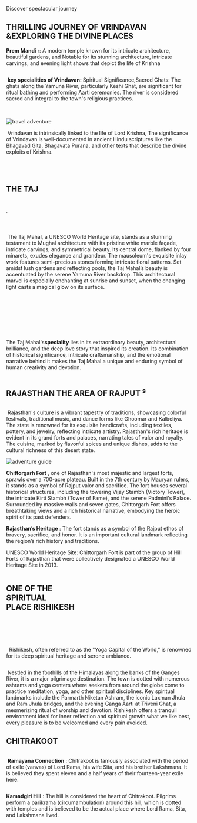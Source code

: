 <!DOCTYPE html>
<html lang="en" dir="ltr">
    <head>
        <meta charset="utf-8"/>
        <title>Journey Across Spectacular Lands To Embrace Diverse Cultures And Natural Wonders</title>
        <link rel="icon" href=""/>
        <meta name="viewport" content="width=device-width,initial-scale=1"/>
        <meta name="title" content="Journey Across Spectacular Lands To Embrace Diverse Cultures And Natural Wonders"/>
        <meta name="description" content="Discover unforgettable journeys to spectacular lands and embrace diverse cultures and natural wonders."/>
        <meta property="og:title" content="Journey Across Spectacular Lands To Embrace Diverse Cultures And Natural Wonders"/>
        <meta property="og:description" content="Discover unforgettable journeys to spectacular lands and embrace diverse cultures and natural wonders."/>
        <meta name="twitter:title" content="Journey Across Spectacular Lands To Embrace Diverse Cultures And Natural Wonders"/>
        <meta name="twitter:description" content="Discover unforgettable journeys to spectacular lands and embrace diverse cultures and natural wonders."/>
        <meta name="twitter:card" content="summary_large_image"/>
        <meta property="og:url" content="https://thrilling-journeys.dorik.io/"/>
        <meta property="og:type" content="website"/>
        <link rel="canonical" href="https://thrilling-journeys.dorik.io/"/>
        <script type="text/javascript"></script>
        <link as="font" rel="preload" href="https://fonts.cmsfly.com/css?family=Inter:400,500,600|Halant:400,500&display=swap"/>
        <link rel="stylesheet" href="https://fonts.cmsfly.com/css?family=Inter:400,500,600|Halant:400,500&display=swap"/>
        <link rel="stylesheet" href="https://cdn.dorik.com/6678eaecca55530011b62363/css/index.css?v=1721406269151"/>
    </head>
    <body>
        <section class="dorik-section dorik-section-gnkxud6s ">
            <div class="">
                <div class="container dorik-row-p681c0l9-wrapper    ">
                    <div class="dorik-row-p681c0l9  flex  ">
                        <div class="col-lg-3/5 col-md-7/8 col-xs-1/1 ">
                            <div class="column-inner dorik-column-r5sdc26c  3/5">
                                <div class="dorik-text dorik-text-frxrkm3o ">
                                    <p>Discover spectacular journey</p>
                                </div>
                                <div class="dorik-wrapper dorik-heading-ctyuusa3-wrapper ">
                                    <h1 class="dorik-heading dorik-heading-ctyuusa3 ">
                                        <span>
                                            <strong>THRILLING JOURNEY OF VRINDAVAN &amp;EXPLORING THE DIVINE PLACES</strong>
                                        </span>
                                    </h1>
                                </div>
                                <div class="dorik-text dorik-text-6ya35kzw ">
                                    <p>
                                        <strong>Prem Mandi</strong>
                                        r: A modern temple known for its intricate architecture, beautiful gardens, and Notable for its stunning architecture, intricate carvings, and evening light shows that depict the life of Krishna
                                    </p>
                                </div>
                                <div class="dorik-wrapper dorik-image-f3iwdod3-wrapper ">
                                    <img src="https://cdn.dorik.com/6678eaecca55530011b62363/images/WhatsApp-Image-2024-06-24-at-11.02.01-AM-(1)-OXcML.jpeg" alt="" loading="lazy" class="dorik-image-f3iwdod3 "/>
                                </div>
                                <div class="dorik-text dorik-text-8jfdtyxx ">
                                    <p>
                                        &nbsp;<strong>key specialities of Vrindavan: </strong>
                                        Spiritual Significance,Sacred Ghats: The ghats along the Yamuna River, particularly Keshi Ghat, are significant for ritual bathing and performing Aarti ceremonies. The river is considered sacred and integral to the town's religious practices.
                                    </p>
                                </div>
                                <div class="dorik-text dorik-text-g03l41gz ">
                                    <p>&nbsp;</p>
                                </div>
                            </div>
                        </div>
                        <div class="col-lg-2/5 col-md-7/8 ">
                            <div class="column-inner dorik-column-0yd5nlx5  2/5">
                                <div class="dorik-wrapper dorik-image-iwqllskr-wrapper ">
                                    <img alt="travel adventure" src="https://cdn.dorik.com/6678eaecca55530011b62363/images/WhatsApp-Image-2024-06-24-at-11.02.01-AM-LbXp6.jpeg" loading="lazy" class="dorik-image-iwqllskr "/>
                                </div>
                                <div class="dorik-text dorik-text-htivlawr ">
                                    <p>&nbsp;Vrindavan is intrinsically linked to the life of Lord Krishna, The significance of Vrindavan is well-documented in ancient Hindu scriptures like the Bhagavad Gita, Bhagavata Purana, and other texts that describe the divine exploits of Krishna.</p>
                                </div>
                                <div class="dorik-wrapper dorik-image-oiivlbx0-wrapper ">
                                    <img src="https://cdn.dorik.com/6678eaecca55530011b62363/images/WhatsApp-Image-2024-06-24-at-11.02.00-AM-G3i-J.jpeg" alt="" loading="lazy" class="dorik-image-oiivlbx0 "/>
                                </div>
                            </div>
                        </div>
                    </div>
                </div>
            </div>
        </section>
        <section class="dorik-section dorik-section-g1v3hnhz ">
            <div class="dorik-container-30rrumeh  ">
                <div class="dorik-container-bfwdq6oa  ">
                    <div class="dorik-wrapper dorik-heading-7tl1w2mj-wrapper ">
                        <h5 class="dorik-heading dorik-heading-7tl1w2mj ">
                            <span>&nbsp;</span>
                        </h5>
                    </div>
                </div>
                <div class="dorik-container-nxxkf7uc  ">
                    <div class="dorik-wrapper dorik-heading-30svbuk6-wrapper ">
                        <h1 class="dorik-heading dorik-heading-30svbuk6 ">
                            <span>THE TAJ
</span>
                        </h1>
                    </div>
                </div>
                <div class="dorik-container-gwpmrdox  ">
                    <div class="dorik-container-3x3p86b2  ">
                        <div class="dorik-wrapper dorik-image-d13h5308-wrapper ">
                            <img src="https://cdn.dorik.com/6678eaecca55530011b62363/images/WhatsApp-Image-2024-06-24-at-11.02.06-AM-aiZix.jpeg" alt="" loading="lazy" class="dorik-image-d13h5308 "/>
                        </div>
                    </div>
                    <div class="dorik-container-dw8snfdk  ">
                        <div class="dorik-container-kdepzbiy  ">
                            <div class="dorik-wrapper dorik-heading-931psljg-wrapper ">
                                <h5 class="dorik-heading dorik-heading-931psljg ">
                                    <span>.
</span>
                                </h5>
                            </div>
                            <div class="dorik-text dorik-text-stuvae1l ">
                                <p>&nbsp;</p>
                            </div>
                        </div>
                        <div class="dorik-text dorik-text-6qdpmohd ">
                            <p>&nbsp;The Taj Mahal, a UNESCO World Heritage site, stands as a stunning testament to Mughal architecture with its pristine white marble façade, intricate carvings, and symmetrical beauty. Its central dome, flanked by four minarets, exudes elegance and grandeur. The mausoleum's exquisite inlay work features semi-precious stones forming intricate floral patterns. Set amidst lush gardens and reflecting pools, the Taj Mahal’s beauty is accentuated by the serene Yamuna River backdrop. This architectural marvel is especially enchanting at sunrise and sunset, when the changing light casts a magical glow on its surface.</p>
                        </div>
                    </div>
                    <div class="dorik-container-kn8gzgwu  ">
                        <div class="dorik-container-0n7apt55  ">
                            <div class="dorik-text dorik-text-dberqq3s ">
                                <p>
                                    <br>
                                    <br>
                                    <br>
                                    <br>
                                    <br>
                                    <br>
                                    <br>
                                    The Taj Mahal's<strong>speciality</strong>
                                    lies in its extraordinary beauty, architectural brilliance, and the deep love story that inspired its creation. Its combination of historical significance, intricate craftsmanship, and the emotional narrative behind it makes the Taj Mahal a unique and enduring symbol of human creativity and devotion.
                                </p>
                            </div>
                        </div>
                        <div class="dorik-container-o7a0tfzx  ">
                            <div class="dorik-wrapper dorik-image-93ugeolv-wrapper ">
                                <img src="https://cdn.dorik.com/6678eaecca55530011b62363/images/WhatsApp-Image-2024-06-24-at-11.02.06-AM-(1)-BZqkH.jpeg" alt="" loading="lazy" class="dorik-image-93ugeolv "/>
                            </div>
                        </div>
                    </div>
                </div>
            </div>
        </section>
        <section class="dorik-section dorik-section-x2zouy87 ">
            <div class="dorik-container-9qg5voo0  ">
                <div class="dorik-container-7d2ue6ji  ">
                    <div class="dorik-wrapper dorik-heading-hp6qtmqf-wrapper ">
                        <h1 class="dorik-heading dorik-heading-hp6qtmqf ">
                            <span>
                                <strong>RAJASTHAN THE AREA OF RAJPUT</strong>
                                <sup>
                                    <strong>s</strong>
                                </sup>
                            </span>
                        </h1>
                    </div>
                    <div class="dorik-wrapper dorik-image-q09va71k-wrapper ">
                        <img src="https://cdn.dorik.com/6678eaecca55530011b62363/images/WhatsApp-Image-2024-06-24-at-11.02.06-AM-(3)-gBMaS.jpeg" alt="" loading="lazy" class="dorik-image-q09va71k "/>
                    </div>
                    <div class="dorik-text dorik-text-lkh0f3ls ">
                        <p>&nbsp;Rajasthan's culture is a vibrant tapestry of traditions, showcasing colorful festivals, traditional music, and dance forms like Ghoomar and Kalbeliya. The state is renowned for its exquisite handicrafts, including textiles, pottery, and jewelry, reflecting intricate artistry. Rajasthan's rich heritage is evident in its grand forts and palaces, narrating tales of valor and royalty. The cuisine, marked by flavorful spices and unique dishes, adds to the cultural richness of this desert state.</p>
                        <p></p>
                        <p></p>
                        <p></p>
                        <p></p>
                        <p></p>
                        <p></p>
                        <p></p>
                    </div>
                </div>
                <div class="dorik-container-zvovshkf  ">
                    <div class="dorik-container-s4zl90l4  ">
                        <div class="dorik-wrapper dorik-image-4kc48etv-wrapper ">
                            <img alt="adventure guide" src="https://cdn.dorik.com/6678eaecca55530011b62363/images/WhatsApp-Image-2024-06-24-at-11.02.08-AM-waqMx.jpeg" loading="lazy" class="dorik-image-4kc48etv "/>
                        </div>
                    </div>
                </div>
                <div class="dorik-container-ly5t4fl2  ">
                    <div class="dorik-text dorik-text-16gg9csh ">
                        <p>
                            <strong>Chittorgarh Fort</strong>
                            , one of Rajasthan's most majestic and largest forts, sprawls over a 700-acre plateau. Built in the 7th century by Mauryan rulers, it stands as a symbol of Rajput valor and sacrifice. The fort houses several historical structures, including the towering Vijay Stambh (Victory Tower), the intricate Kirti Stambh (Tower of Fame), and the serene Padmini's Palace. Surrounded by massive walls and seven gates, Chittorgarh Fort offers breathtaking views and a rich historical narrative, embodying the heroic spirit of its past defenders.
                        </p>
                    </div>
                    <div class="dorik-container-5ljl8r03  ">
                        <div class="dorik-container-fb6skgam  ">
                            <div class="dorik-text dorik-text-iplzqhjl ">
                                <p>
                                    <strong>Rajasthan’s Heritage</strong>
                                    : The fort stands as a symbol of the Rajput ethos of bravery, sacrifice, and honor. It is an important cultural landmark reflecting the region’s rich history and traditions.
                                </p>
                                <p>UNESCO World Heritage Site: Chittorgarh Fort is part of the group of Hill Forts of Rajasthan that were collectively designated a UNESCO World Heritage Site in 2013.</p>
                            </div>
                        </div>
                        <div class="dorik-container-hgbmhasl  ">
                            <div class="dorik-wrapper dorik-image-m675t0cr-wrapper ">
                                <img src="https://cdn.dorik.com/6678eaecca55530011b62363/images/Gaumukh-River-Chittorgarh-Fort-1024x639-nf9i6.jpg" alt="" loading="lazy" class="dorik-image-m675t0cr "/>
                            </div>
                        </div>
                    </div>
                </div>
            </div>
        </section>
        <section class="dorik-section symbol--footer dorik-section-0ejxc8a5 ">
            <div class="dorik-container-imvgmsng  ">
                <div class="dorik-container-dgawbd8i  ">
                    <div class="dorik-wrapper dorik-heading-pna908pc-wrapper ">
                        <h2 class="dorik-heading dorik-heading-pna908pc ">
                            <span>
                                <strong>ONE OF THE </strong>
                                <br>
                                <strong>SPIRITUAL</strong>
                                <br>
                                <strong>PLACE RISHIKESH</strong>
                            </span>
                        </h2>
                    </div>
                    <div class="dorik-text dorik-text-a53ou7xt ">
                        <p>&nbsp;</p>
                    </div>
                    <div class="dorik-text dorik-text-dzfjjz7d ">
                        <p>&nbsp;</p>
                    </div>
                </div>
            </div>
        </section>
        <section class="dorik-section dorik-section-0i4be92k ">
            <div class="dorik-container-a3q62mr8  ">
                <div class="dorik-container-v0pvnq73  ">
                    <div class="dorik-wrapper dorik-image-8iyw1b1k-wrapper ">
                        <img src="https://cdn.dorik.com/6678eaecca55530011b62363/images/WhatsApp-Image-2024-06-24-at-11.01.57-AM-_Ky6D.jpeg" alt="" loading="lazy" class="dorik-image-8iyw1b1k "/>
                    </div>
                    <div class="dorik-text dorik-text-nsgad0hm ">
                        <p>&nbsp;&nbsp;Rishikesh, often referred to as the "Yoga Capital of the World," is renowned for its deep spiritual heritage and serene ambiance.&nbsp;&nbsp;</p>
                    </div>
                </div>
                <div class="dorik-container-3l17wwtc  ">
                    <div class="dorik-wrapper dorik-image-fkqihzfn-wrapper ">
                        <img src="https://cdn.dorik.com/6678eaecca55530011b62363/images/PXL_20230428_054707146-M9a9y.jpg" alt="" loading="lazy" class="dorik-image-fkqihzfn "/>
                    </div>
                    <div class="dorik-text dorik-text-h8y5pc11 ">
                        <p>&nbsp;Nestled in the foothills of the Himalayas along the banks of the Ganges River, it is a major pilgrimage destination. The town is dotted with numerous ashrams and yoga centers where seekers from around the globe come to practice meditation, yoga, and other spiritual disciplines. Key spiritual landmarks include the Parmarth Niketan Ashram, the iconic Laxman Jhula and Ram Jhula bridges, and the evening Ganga Aarti at Triveni Ghat, a mesmerizing ritual of worship and devotion. Rishikesh offers a tranquil environment ideal for inner reflection and spiritual growth.what we like best, every pleasure is to be welcomed and every pain avoided.</p>
                    </div>
                </div>
            </div>
        </section>
        <section class="dorik-section dorik-section-cxn1gxn1 ">
            <div class="dorik-container-9wbdrd61  ">
                <div class="dorik-container-2hedqox0  ">
                    <div class="dorik-wrapper dorik-heading-jbampi56-wrapper ">
                        <h1 class="dorik-heading dorik-heading-jbampi56 ">
                            <span>
                                <strong>CHITRAKOOT</strong>
                            </span>
                        </h1>
                    </div>
                </div>
                <div class="dorik-container-jcydh2wn  ">
                    <div class="dorik-wrapper dorik-image-neuirgth-wrapper ">
                        <img src="https://cdn.dorik.com/6678eaecca55530011b62363/images/images-852bf.jpg" alt="" loading="lazy" class="dorik-image-neuirgth "/>
                    </div>
                </div>
                <div class="dorik-container-nbznw447  ">
                    <div class="dorik-text dorik-text-g2o0dmf6 ">
                        <p>
                            &nbsp;<strong>Ramayana Connection</strong>
                            : Chitrakoot is famously associated with the period of exile (vanvas) of Lord Rama, his wife Sita, and his brother Lakshmana. It is believed they spent eleven and a half years of their fourteen-year exile here.
                        </p>
                    </div>
                </div>
                <div class="dorik-container-mkv6h5hu  ">
                    <div class="dorik-wrapper dorik-image-txbw6syn-wrapper ">
                        <img src="https://cdn.dorik.com/6678eaecca55530011b62363/images/WhatsApp-Image-2024-06-24-at-11.02.02-AM-vg9YH.jpeg" alt="" loading="lazy" class="dorik-image-txbw6syn "/>
                    </div>
                </div>
                <div class="dorik-container-1e8oc5wd  ">
                    <div class="dorik-text dorik-text-q8eh9xrx ">
                        <p>
                            <strong>Kamadgiri Hill</strong>
                            : The hill is considered the heart of Chitrakoot. Pilgrims perform a parikrama (circumambulation) around this hill, which is dotted with temples and is believed to be the actual place where Lord Rama, Sita, and Lakshmana lived.
                        </p>
                    </div>
                </div>
            </div>
        </section>
        <script>
            var brandFlag = document.querySelector('.dorik-branding .flag');
            if (brandFlag) {
                var url = "mailto:abuse@dorik.io?subject=Abuse Report " + window.location.origin;
                brandFlag.addEventListener('click', () => brandFlag.setAttribute('href', url));
            }
        </script>
        <script>
            window.DORIK_PROJECT_ID = "6678eaecca55530011b62363";
        </script>
        <script>
            (function x3() {
                document.querySelectorAll(".popup-btn").forEach(t => {
                    let r = t.getAttribute("href");
                    r = r.startsWith("#") ? r.substring(1) : r,
                    t.addEventListener("click", () => {
                        if (!r)
                            return;
                        let s = document.getElementById(r)
                          , a = document.querySelector(`.close-btn-${r}`)
                          , l = s == null ? void 0 : s.parentElement;
                        l == null || l.classList.add(`row-${r}-overlay`),
                        s == null || s.classList.add(`modal-${r}-visible`),
                        a == null || a.classList.add("btn-visible")
                    }
                    )
                }
                )
            }
            )()
        </script>
        <script>
            (function v3({exitIntentPopup: e={}, onloadPopup: t={}, EXIT_INTENT: r, ONLOAD: s}) {
                const a = l => {
                    let i = document.getElementById(l)
                      , o = document.querySelector(`.close-btn-${l}`)
                      , u = i == null ? void 0 : i.parentElement;
                    u == null || u.classList.add(`row-${l}-overlay`),
                    i == null || i.classList.add(`modal-${l}-visible`),
                    o == null || o.classList.add("btn-visible")
                }
                ;
                document.addEventListener("mouseleave", () => {
                    let l = localStorage.getItem(`${r}-${e.id}-${e.suffixId}`);
                    e.id && !l && a(e.id)
                }
                ),
                window.addEventListener("load", () => {
                    let l = localStorage.getItem(`${s}-${t.id}-${t.suffixId}`);
                    t.id && !l && a(t.id)
                }
                )
            }
            )({
                EXIT_INTENT: "EXIT_INTENT",
                ONLOAD: "ONLOAD",
                exitIntentPopup: undefined,
                onloadPopup: undefined
            })
        </script>
        <script type="text/javascript"></script>
    </body>
</html>
